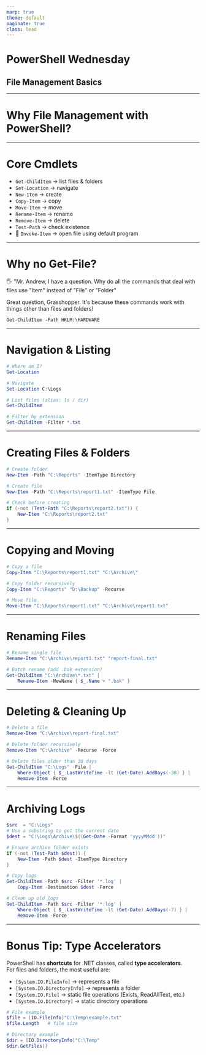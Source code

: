 ```yaml
---
marp: true
theme: default
paginate: true
class: lead
---
```


# PowerShell Wednesday  
## File Management Basics

---

# Why File Management with PowerShell?

---

# Core Cmdlets

- `Get-ChildItem` → list files & folders  
- `Set-Location` → navigate  
- `New-Item` → create  
- `Copy-Item` → copy  
- `Move-Item` → move  
- `Rename-Item` → rename  
- `Remove-Item` → delete  
- `Test-Path` → check existence
- 💎 `Invoke-Item` → open file using default program

---

# Why no Get-File?

🖐️ "Mr. Andrew, I have a question. Why do all the commands that deal with files use "Item" instead of "File" or "Folder"

Great question, Grasshopper. It's because these commands work with things other than files and folders!

`Get-ChildItem -Path HKLM:\HARDWARE`

---

# Navigation & Listing

```powershell
# Where am I?
Get-Location

# Navigate
Set-Location C:\Logs

# List files (alias: ls / dir)
Get-ChildItem

# Filter by extension
Get-ChildItem -Filter *.txt

```

---

# Creating Files & Folders

```powershell
# Create folder
New-Item -Path "C:\Reports" -ItemType Directory

# Create file
New-Item -Path "C:\Reports\report1.txt" -ItemType File

# Check before creating
if (-not (Test-Path "C:\Reports\report2.txt")) {
    New-Item "C:\Reports\report2.txt"
}
```

---

# Copying and Moving

```powershell
# Copy a file
Copy-Item "C:\Reports\report1.txt" "C:\Archive\"

# Copy folder recursively
Copy-Item "C:\Reports" "D:\Backup" -Recurse

# Move file
Move-Item "C:\Reports\report1.txt" "C:\Archive\report1.txt"

```

---

# Renaming Files

```powershell
# Rename single file
Rename-Item "C:\Archive\report1.txt" "report-final.txt"

# Batch rename (add .bak extension)
Get-ChildItem "C:\Archive\*.txt" |
    Rename-Item -NewName { $_.Name + ".bak" }

```

---

# Deleting & Cleaning Up

```powershell
# Delete a file
Remove-Item "C:\Archive\report-final.txt"

# Delete folder recursively
Remove-Item "C:\Archive" -Recurse -Force

# Delete files older than 30 days
Get-ChildItem "C:\Logs" -File |
    Where-Object { $_.LastWriteTime -lt (Get-Date).AddDays(-30) } |
    Remove-Item -Force

```

--- 

# Archiving Logs

```powershell
$src  = "C:\Logs"
# Use a substring to get the current date
$dest = "C:\Logs\Archive\$((Get-Date -Format 'yyyyMMdd'))"

# Ensure archive folder exists
if (-not (Test-Path $dest)) {
    New-Item -Path $dest -ItemType Directory
}

# Copy logs
Get-ChildItem -Path $src -Filter '*.log' |
    Copy-Item -Destination $dest -Force

# Clean up old logs
Get-ChildItem -Path $src -Filter '*.log' |
    Where-Object { $_.LastWriteTime -lt (Get-Date).AddDays(-7) } |
    Remove-Item -Force

```

---

# Bonus Tip: Type Accelerators

PowerShell has **shortcuts** for .NET classes, called **type accelerators**.  
For files and folders, the most useful are:

- `[System.IO.FileInfo]` → represents a file  
- `[System.IO.DirectoryInfo]` → represents a folder  
- `[System.IO.File]` → static file operations (Exists, ReadAllText, etc.)  
- `[System.IO.Directory]` → static directory operations  

```powershell
# File example
$file = [IO.FileInfo]"C:\Temp\example.txt"
$file.Length   # file size

# Directory example
$dir = [IO.DirectoryInfo]"C:\Temp"
$dir.GetFiles()